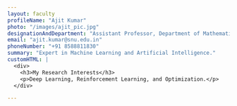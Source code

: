 ```yaml
---
layout: faculty
profileName: "Ajit Kumar"
photo: "/images/ajit_pic.jpg"
designationAndDepartment: "Assistant Professor, Department of Mathematics"
email: "ajit.kumar@snu.edu.in"
phoneNumber: "+91 8588811830"
summary: "Expert in Machine Learning and Artificial Intelligence."
customHTML: |
  <div>
    <h3>My Research Interests</h3>
    <p>Deep Learning, Reinforcement Learning, and Optimization.</p>
  </div>

---
```


